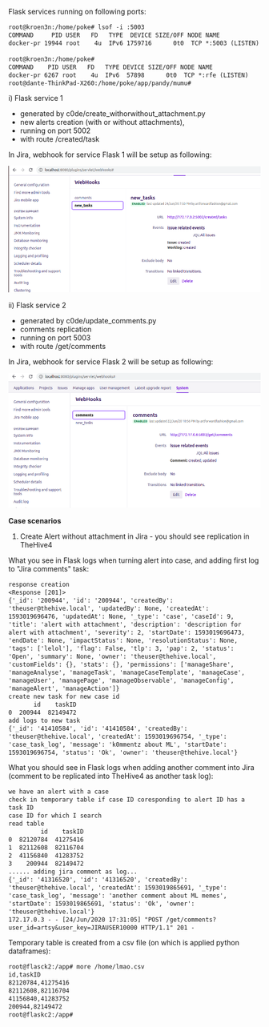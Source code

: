 

Flask services running on following ports:


```
root@kroen3n:/home/poke# lsof -i :5003
COMMAND     PID USER   FD   TYPE  DEVICE SIZE/OFF NODE NAME
docker-pr 19944 root    4u  IPv6 1759716      0t0  TCP *:5003 (LISTEN)

root@kroen3n:/home/poke#
COMMAND    PID USER   FD   TYPE DEVICE SIZE/OFF NODE NAME
docker-pr 6267 root    4u  IPv6  57898      0t0  TCP *:rfe (LISTEN)
root@dante-ThinkPad-X260:/home/poke/app/pandy/mumu# 
```

i) Flask service 1

- generated by c0de/create_withorwithout_attachment.py 
- new alerts creation (with or without attachments),  
- running on port 5002
- with route /created/task

In Jira, webhook for service Flask 1 will be setup as following:

![alt text](https://raw.githubusercontent.com/kroen3n/Jira-TheHive4-integration-/master/pics/webhook_new_alert.png)



ii) Flask service 2

- generated by c0de/update_comments.py
- comments replication
- running on port 5003
- with route /get/comments

In Jira, webhook for service Flask 2 will be setup as following:

![alt text](https://raw.githubusercontent.com/kroen3n/Jira-TheHive4-integration-/master/pics/webhook_comments.png)


<b> Case scenarios</b></br>

1) Create Alert without attachment in Jira - you should see replication in TheHive4




What you see in Flask logs when turning alert into case, and adding first log to "Jira comments" task:
```
response creation
<Response [201]>
{'_id': '200944', 'id': '200944', 'createdBy': 'theuser@thehive.local', 'updatedBy': None, 'createdAt': 1593019696476, 'updatedAt': None, '_type': 'case', 'caseId': 9, 'title': 'alert with attachment', 'description': 'description for alert with attachment', 'severity': 2, 'startDate': 1593019696473, 'endDate': None, 'impactStatus': None, 'resolutionStatus': None, 'tags': ['lelol'], 'flag': False, 'tlp': 3, 'pap': 2, 'status': 'Open', 'summary': None, 'owner': 'theuser@thehive.local', 'customFields': {}, 'stats': {}, 'permissions': ['manageShare', 'manageAnalyse', 'manageTask', 'manageCaseTemplate', 'manageCase', 'manageUser', 'managePage', 'manageObservable', 'manageConfig', 'manageAlert', 'manageAction']}
create new task for new case id
       id    taskID
0  200944  82149472
add logs to new task
{'_id': '41410584', 'id': '41410584', 'createdBy': 'theuser@thehive.local', 'createdAt': 1593019696754, '_type': 'case_task_log', 'message': 'k0mmentz about ML', 'startDate': 1593019696754, 'status': 'Ok', 'owner': 'theuser@thehive.local'}
```

What you should see in Flask logs when adding another comment into Jira (comment to be replicated into TheHive4 as another task log):

```
we have an alert with a case
check in temporary table if case ID coresponding to alert ID has a task ID
case ID for which I search
read table
         id    taskID
0  82120784  41275416
1  82112608  82116704
2  41156840  41283752
3    200944  82149472
...... adding jira comment as log...
{'_id': '41316520', 'id': '41316520', 'createdBy': 'theuser@thehive.local', 'createdAt': 1593019865691, '_type': 'case_task_log', 'message': 'another comment about ML memes', 'startDate': 1593019865691, 'status': 'Ok', 'owner': 'theuser@thehive.local'}
172.17.0.3 - - [24/Jun/2020 17:31:05] "POST /get/comments?user_id=artsy&user_key=JIRAUSER10000 HTTP/1.1" 201 -
```

Temporary table is created from a csv file (on which is applied python dataframes):
```
root@flasck2:/app# more /home/lmao.csv 
id,taskID
82120784,41275416
82112608,82116704
41156840,41283752
200944,82149472
root@flaskc2:/app# 
```



